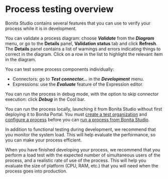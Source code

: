 # Process testing overview

Bonita Studio contains several features that you can use to verify your process while it is in development.

You can validate a process diagram: choose **_Validate_** from the **_Diagram_** menu, 
or go to the **Details** panel, **Validation status** tab and click **Refresh**. The **Details** panel contains a list
of warnings and errors indicating things to correct in the diagram. Click on a row in the list to highlight the relevant item in the diagram.

You can test some process components individually:

* Connectors: go to **_Test connector..._** in the **_Development_** menu.
* Expressions: use the **_Evaluate_** feature of the Expression editor.

You can run the process in debug mode, with the option to skip connector execution: click **_Debug_** in the Cool bar.

You can run the process locally, launching it from Bonita Studio without first deploying it to Bonita Portal. 
You must [create a test organization](configure-a-test-organization.md)
and [configure a process](configuring-a-process.md) before you can 
[run a process from Bonita Studio](run-a-process-from-bonita-studio-for-testing.md).

In addition to functional testing during development, we recommend that you monitor the system load. This will help evaluate the performance, so you can make your process efficient.

When you have finished developing your process, we recommend that you perform a load test with the expected number of simultaneous users of the process, and a realistic rate of use of the process. 
This will help you evaluate the size of platform (CPU, RAM, etc.) that you will need when the process goes into production.